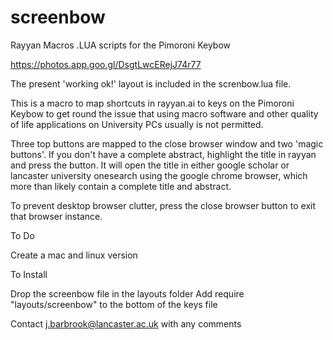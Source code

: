 # screenbow
Rayyan Macros .LUA scripts for the Pimoroni Keybow

https://photos.app.goo.gl/DsgtLwcERejJ74r77

The present 'working ok!' layout is included in the screnbow.lua file. 

This is a macro to map shortcuts in rayyan.ai to keys on the Pimoroni Keybow to get round the issue that using macro software and other quality of life applications on University PCs usually is not permitted.

Three top buttons are mapped to the close browser window and two 'magic buttons'. If you don't have a complete abstract, highlight the title in rayyan and press the button. It will open the title in either google scholar or lancaster university onesearch using the google chrome browser, which more than likely contain a complete title and abstract.

To prevent desktop browser clutter, press the close browser button to exit that browser instance. 

To Do

Create a mac and linux version

To Install

Drop the screenbow file in the layouts folder
Add require "layouts/screenbow" to the bottom of the keys file

Contact j.barbrook@lancaster.ac.uk with any comments
